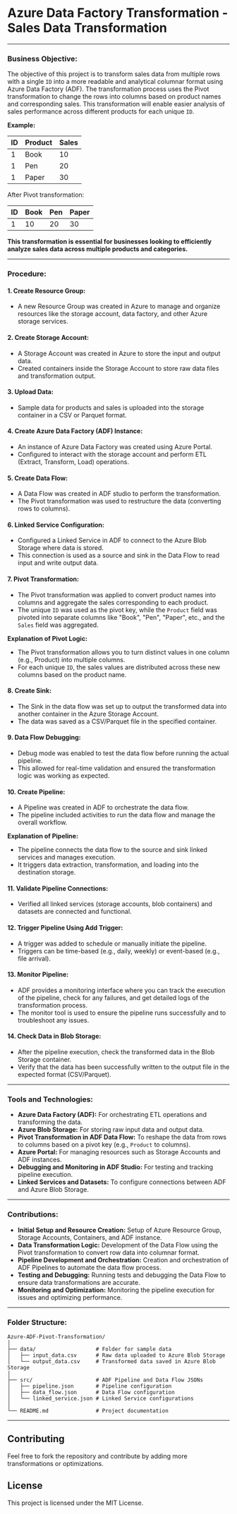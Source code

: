 # **Azure Data Factory Transformation - Sales Data Transformation**

---

### **Business Objective:**

The objective of this project is to transform sales data from multiple rows with a single `ID` into a more readable and analytical columnar format using Azure Data Factory (ADF). The transformation process uses the Pivot transformation to change the rows into columns based on product names and corresponding sales. This transformation will enable easier analysis of sales performance across different products for each unique `ID`.

**Example:**

| ID | Product   | Sales |
|----|-----------|-------|
| 1  | Book      | 10    |
| 1  | Pen       | 20    |
| 1  | Paper     | 30    |

After Pivot transformation:

| ID | Book | Pen | Paper |
|----|------|-----|-------|
| 1  | 10   | 20  | 30    |

**This transformation is essential for businesses looking to efficiently analyze sales data across multiple products and categories.**

---

### **Procedure:**

#### 1. **Create Resource Group:**
   - A new Resource Group was created in Azure to manage and organize resources like the storage account, data factory, and other Azure storage services.
   
#### 2. **Create Storage Account:**
   - A Storage Account was created in Azure to store the input and output data. 
   - Created containers inside the Storage Account to store raw data files and transformation output.

#### 3. **Upload Data:**
   - Sample data for products and sales is uploaded into the storage container in a CSV or Parquet format.

#### 4. **Create Azure Data Factory (ADF) Instance:**
   - An instance of Azure Data Factory was created using Azure Portal.
   - Configured to interact with the storage account and perform ETL (Extract, Transform, Load) operations.

#### 5. **Create Data Flow:**
   - A Data Flow was created in ADF studio to perform the transformation.
   - The Pivot transformation was used to restructure the data (converting rows to columns).

#### 6. **Linked Service Configuration:**
   - Configured a Linked Service in ADF to connect to the Azure Blob Storage where data is stored.
   - This connection is used as a source and sink in the Data Flow to read input and write output data.

#### 7. **Pivot Transformation:**
   - The Pivot transformation was applied to convert product names into columns and aggregate the sales corresponding to each product.
   - The unique `ID` was used as the pivot key, while the `Product` field was pivoted into separate columns like "Book", "Pen", "Paper", etc., and the `Sales` field was aggregated.

   **Explanation of Pivot Logic:**
   - The Pivot transformation allows you to turn distinct values in one column (e.g., Product) into multiple columns. 
   - For each unique `ID`, the sales values are distributed across these new columns based on the product name.

#### 8. **Create Sink:**
   - The Sink in the data flow was set up to output the transformed data into another container in the Azure Storage Account.
   - The data was saved as a CSV/Parquet file in the specified container.

#### 9. **Data Flow Debugging:**
   - Debug mode was enabled to test the data flow before running the actual pipeline. 
   - This allowed for real-time validation and ensured the transformation logic was working as expected.

#### 10. **Create Pipeline:**
   - A Pipeline was created in ADF to orchestrate the data flow.
   - The pipeline included activities to run the data flow and manage the overall workflow.
   
   **Explanation of Pipeline:**
   - The pipeline connects the data flow to the source and sink linked services and manages execution.
   - It triggers data extraction, transformation, and loading into the destination storage.

#### 11. **Validate Pipeline Connections:**
   - Verified all linked services (storage accounts, blob containers) and datasets are connected and functional.
   
#### 12. **Trigger Pipeline Using Add Trigger:**
   - A trigger was added to schedule or manually initiate the pipeline.
   - Triggers can be time-based (e.g., daily, weekly) or event-based (e.g., file arrival).

#### 13. **Monitor Pipeline:**
   - ADF provides a monitoring interface where you can track the execution of the pipeline, check for any failures, and get detailed logs of the transformation process.
   - The monitor tool is used to ensure the pipeline runs successfully and to troubleshoot any issues.

#### 14. **Check Data in Blob Storage:**
   - After the pipeline execution, check the transformed data in the Blob Storage container.
   - Verify that the data has been successfully written to the output file in the expected format (CSV/Parquet).

---

### **Tools and Technologies:**

- **Azure Data Factory (ADF):** For orchestrating ETL operations and transforming the data.
- **Azure Blob Storage:** For storing raw input data and output data.
- **Pivot Transformation in ADF Data Flow:** To reshape the data from rows to columns based on a pivot key (e.g., `Product` to columns).
- **Azure Portal:** For managing resources such as Storage Accounts and ADF instances.
- **Debugging and Monitoring in ADF Studio:** For testing and tracking pipeline execution.
- **Linked Services and Datasets:** To configure connections between ADF and Azure Blob Storage.

---

### **Contributions:**

- **Initial Setup and Resource Creation:** Setup of Azure Resource Group, Storage Accounts, Containers, and ADF instance.
- **Data Transformation Logic:** Development of the Data Flow using the Pivot transformation to convert row data into columnar format.
- **Pipeline Development and Orchestration:** Creation and orchestration of ADF Pipelines to automate the data flow process.
- **Testing and Debugging:** Running tests and debugging the Data Flow to ensure data transformations are accurate.
- **Monitoring and Optimization:** Monitoring the pipeline execution for issues and optimizing performance.

---

### **Folder Structure:**

```
Azure-ADF-Pivot-Transformation/
│
├── data/                   # Folder for sample data
│   ├── input_data.csv      # Raw data uploaded to Azure Blob Storage
│   └── output_data.csv     # Transformed data saved in Azure Blob Storage
│
├── src/                    # ADF Pipeline and Data Flow JSONs
│   ├── pipeline.json       # Pipeline configuration
│   ├── data_flow.json      # Data Flow configuration
│   └── linked_service.json # Linked Service configurations
│
└── README.md               # Project documentation
```

---

## Contributing
Feel free to fork the repository and contribute by adding more transformations or optimizations.

## License
This project is licensed under the MIT License.
```
